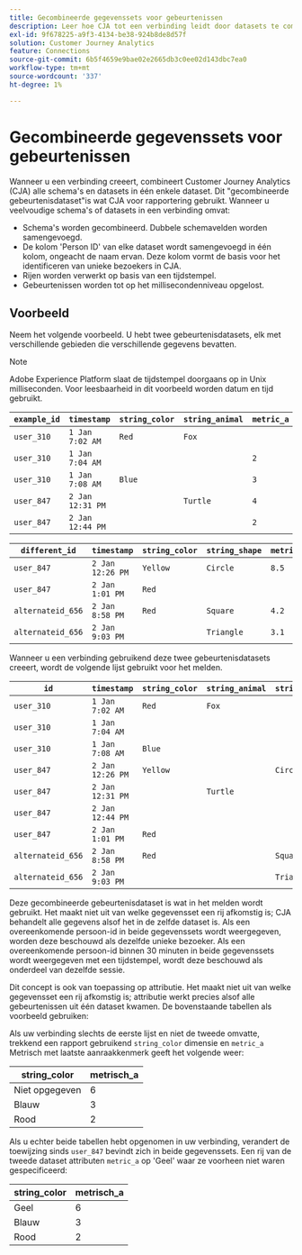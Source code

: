 ```yaml
---
title: Gecombineerde gegevenssets voor gebeurtenissen
description: Leer hoe CJA tot een verbinding leidt door datasets te combineren.
exl-id: 9f678225-a9f3-4134-be38-924b8de8d57f
solution: Customer Journey Analytics
feature: Connections
source-git-commit: 6b5f4659e9bae02e2665db3c0ee02d143dbc7ea0
workflow-type: tm+mt
source-wordcount: '337'
ht-degree: 1%

---
```



# Gecombineerde gegevenssets voor gebeurtenissen

Wanneer u een verbinding creeert, combineert Customer Journey Analytics (CJA) alle schema&#39;s en datasets in één enkele dataset. Dit &quot;gecombineerde gebeurtenisdataset&quot;is wat CJA voor rapportering gebruikt. Wanneer u veelvoudige schema&#39;s of datasets in een verbinding omvat:

* Schema&#39;s worden gecombineerd. Dubbele schemavelden worden samengevoegd.
* De kolom &#39;Person ID&#39; van elke dataset wordt samengevoegd in één kolom, ongeacht de naam ervan. Deze kolom vormt de basis voor het identificeren van unieke bezoekers in CJA.
* Rijen worden verwerkt op basis van een tijdstempel.
* Gebeurtenissen worden tot op het millisecondenniveau opgelost.

## Voorbeeld

Neem het volgende voorbeeld. U hebt twee gebeurtenisdatasets, elk met verschillende gebieden die verschillende gegevens bevatten.

>[!NOTE]
>
>Adobe Experience Platform slaat de tijdstempel doorgaans op in Unix milliseconden. Voor leesbaarheid in dit voorbeeld worden datum en tijd gebruikt.

| `example_id` | `timestamp` | `string_color` | `string_animal` | `metric_a` |
| --- | --- | --- | --- | --- |
| `user_310` | `1 Jan 7:02 AM` | `Red` | `Fox` |  |
| `user_310` | `1 Jan 7:04 AM` |  |  | `2` |
| `user_310` | `1 Jan 7:08 AM` | `Blue` |  | `3` |
| `user_847` | `2 Jan 12:31 PM` |  | `Turtle` | `4` |
| `user_847` | `2 Jan 12:44 PM` |  |  | `2` |

| `different_id` | `timestamp` | `string_color` | `string_shape` | `metric_b` |
| --- | --- | --- | --- | --- |
| `user_847` | `2 Jan 12:26 PM` | `Yellow` | `Circle` | `8.5` |
| `user_847` | `2 Jan 1:01 PM` | `Red` |  |  |
| `alternateid_656` | `2 Jan 8:58 PM` | `Red` | `Square` | `4.2` |
| `alternateid_656` | `2 Jan 9:03 PM` |  | `Triangle` | `3.1` |

Wanneer u een verbinding gebruikend deze twee gebeurtenisdatasets creeert, wordt de volgende lijst gebruikt voor het melden.

| `id` | `timestamp` | `string_color` | `string_animal` | `string_shape` | `metric_a` | `metric_b` |
| --- | --- | --- | --- | --- | --- | --- |
| `user_310` | `1 Jan 7:02 AM` | `Red` | `Fox` |  |  |  |
| `user_310` | `1 Jan 7:04 AM` |  |  |  | `2` |  |
| `user_310` | `1 Jan 7:08 AM` | `Blue` |  |  | `3` |  |
| `user_847` | `2 Jan 12:26 PM` | `Yellow` |  | `Circle` |  | `8.5` |
| `user_847` | `2 Jan 12:31 PM` |  | `Turtle` |  | `4` |  |
| `user_847` | `2 Jan 12:44 PM` |  |  |  | `2` |  |
| `user_847` | `2 Jan 1:01 PM` | `Red` |  |  |  |  |
| `alternateid_656` | `2 Jan 8:58 PM` | `Red` |  | `Square` |  | `4.2` |
| `alternateid_656` | `2 Jan 9:03 PM` |  |  | `Triangle` |  | `3.1` |

Deze gecombineerde gebeurtenisdataset is wat in het melden wordt gebruikt. Het maakt niet uit van welke gegevensset een rij afkomstig is; CJA behandelt alle gegevens alsof het in de zelfde dataset is. Als een overeenkomende persoon-id in beide gegevenssets wordt weergegeven, worden deze beschouwd als dezelfde unieke bezoeker. Als een overeenkomende persoon-id binnen 30 minuten in beide gegevenssets wordt weergegeven met een tijdstempel, wordt deze beschouwd als onderdeel van dezelfde sessie.

Dit concept is ook van toepassing op attributie. Het maakt niet uit van welke gegevensset een rij afkomstig is; attributie werkt precies alsof alle gebeurtenissen uit één dataset kwamen. De bovenstaande tabellen als voorbeeld gebruiken:

Als uw verbinding slechts de eerste lijst en niet de tweede omvatte, trekkend een rapport gebruikend `string_color` dimensie en `metric_a` Metrisch met laatste aanraakkenmerk geeft het volgende weer:

| string_color | metrisch_a |
| --- | --- |
| Niet opgegeven | 6 |
| Blauw | 3 |
| Rood | 2 |

Als u echter beide tabellen hebt opgenomen in uw verbinding, verandert de toewijzing sinds `user_847` bevindt zich in beide gegevenssets. Een rij van de tweede dataset attributen `metric_a` op &#39;Geel&#39; waar ze voorheen niet waren gespecificeerd:

| string_color | metrisch_a |
| --- | --- |
| Geel | 6 |
| Blauw | 3 |
| Rood | 2 |
